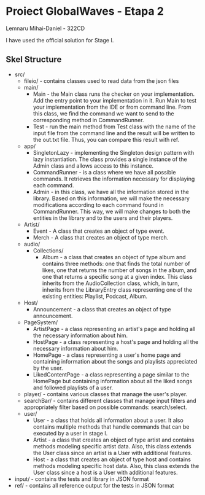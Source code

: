 # Proiect GlobalWaves  - Etapa 2

Lemnaru Mihai-Daniel - 322CD

I have used the official solution for Stage I.

## Skel Structure

* src/
  * fileio/ - contains classes used to read data from the json files
  * main/
      * Main - the Main class runs the checker on your implementation. Add the entry point to your implementation in it. Run Main to test your implementation from the IDE or from command line. From this class, we find the command we want to send to the corresponding method in CommandRunner.
      * Test - run the main method from Test class with the name of the input file from the command line and the result will be written
        to the out.txt file. Thus, you can compare this result with ref.
  * app/
      * SingletonLazy - implementing the Singleton design pattern with lazy instantiation. The class provides a single instance of the Admin class and allows access to this instance.
      * CommandRunner - is a class where we have all possible commands. It retrieves the information necessary for displaying each command.
      * Admin - in this class, we have all the information stored in the library. Based on this information, we will make the necessary modifications according to each command found in CommandRunner. This way, we will make changes to both the entities in the library and to the users and their players.
  * Artist/
      * Event - A class that creates an object of type event.
      * Merch - A class that creates an object of type merch.
  * audio/
      * Collections/
          * Album - a class that creates an object of type album and contains three methods: one that finds the total number of likes, one that returns the number of songs in the album, and one that returns a specific song at a given index. This class inherits from the AudioCollection class, which, in turn, inherits from the LibraryEntry class representing one of the existing entities: Playlist, Podcast, Album.
  * Host/
      * Announcement - a class that creates an object of type announcement.
  * PageSystem/
      * ArtistPage - a class representing an artist's page and holding all the necessary information about him.
      * HostPage - a class representing a host's page and holding all the necessary information about him.
      * HomePage - a class representing a user's home page and containing information about the songs and playlists appreciated by the user.
      * LikedContentPage - a class representing a page similar to the HomePage but containing information about all the liked songs and followed playlists of a user.
  * player/ - contains various classes that manage the user's player.
  * searchBar/ - contains different classes that manage input filters and appropriately filter based on possible commands: search/select.
  * user/
      * User - a class that holds all information about a user. It also contains multiple methods that handle commands that can be executed by a user in stage I.
      * Artist - a class that creates an object of type artist and contains methods modeling specific artist data. Also, this class extends the User class since an artist is a User with additional features.
      * Host - a class that creates an object of type host and contains methods modeling specific host data. Also, this class extends the User class since a host is a User with additional features.
* input/ - contains the tests and library in JSON format
* ref/ - contains all reference output for the tests in JSON format


